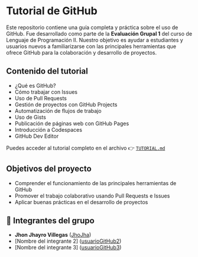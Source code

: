 # Tutorial de GitHub

Este repositorio contiene una guía completa y práctica sobre el uso de GitHub. Fue desarrollado como parte de la **Evaluación Grupal 1** del curso de Lenguaje de Programación II. Nuestro objetivo es ayudar a estudiantes y usuarios nuevos a familiarizarse con las principales herramientas que ofrece GitHub para la colaboración y desarrollo de proyectos.

## Contenido del tutorial

- ¿Qué es GitHub?
- Cómo trabajar con Issues
- Uso de Pull Requests
- Gestión de proyectos con GitHub Projects
- Automatización de flujos de trabajo
- Uso de Gists
- Publicación de páginas web con GitHub Pages
- Introducción a Codespaces
- GitHub Dev Editor

Puedes acceder al tutorial completo en el archivo 👉 [`TUTORIAL.md`](./TUTORIAL.md)

## Objetivos del proyecto

- Comprender el funcionamiento de las principales herramientas de GitHub
- Promover el trabajo colaborativo usando Pull Requests e Issues
- Aplicar buenas prácticas en el desarrollo de proyectos

## 👥 Integrantes del grupo

- **Jhon Jhayro Villegas** ([JhoJha](https://github.com/JhoJha))
- [Nombre del integrante 2] ([usuarioGitHub2](https://github.com/usuarioGitHub2))
- [Nombre del integrante 3] ([usuarioGitHub3](https://github.com/usuarioGitHub3))
